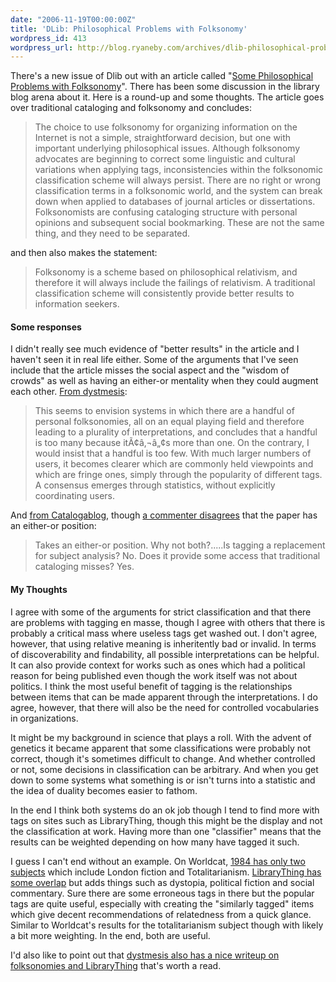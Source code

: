 ```yaml
---
date: "2006-11-19T00:00:00Z"
title: 'DLib: Philosophical Problems with Folksonomy'
wordpress_id: 413
wordpress_url: http://blog.ryaneby.com/archives/dlib-philosophical-problems-with-folksonomy/
---
```

There's a new issue of Dlib out with an article called "<a href="http://www.dlib.org/dlib/november06/peterson/11peterson.html">Some Philosophical Problems with Folksonomy</a>". There has been some discussion in the library blog arena about it. Here is a round-up and some thoughts. The article goes over traditional cataloging and folksonomy and concludes:

<blockquote>The choice to use folksonomy for organizing information on the Internet is not a simple, straightforward decision, but one with important underlying philosophical issues. Although folksonomy advocates are beginning to correct some linguistic and cultural variations when applying tags, inconsistencies within the folksonomic classification scheme will always persist. There are no right or wrong classification terms in a folksonomic world, and the system can break down when applied to databases of journal articles or dissertations. Folksonomists are confusing cataloging structure with personal opinions and subsequent social bookmarking. These are not the same thing, and they need to be separated.</blockquote>

and then also makes the statement:

<blockquote>Folksonomy is a scheme based on philosophical relativism, and therefore it will always include the failings of relativism. A traditional classification scheme will consistently provide better results to information seekers.</blockquote>

<h4>Some responses</h4>

I didn't really see much evidence of "better results" in the article and I haven't seen it in real life either. Some of the arguments that I've seen include that the article misses the social aspect and the "wisdom of crowds" as well as having an either-or mentality when they could augment each other. <a href="http://dystmesis.com:8081/2006/11/16/philosophical-misunderstandings-about-folksonomy/">From dystmesis</a>:

<blockquote>This seems to envision systems in which there are a handful of personal folksonomies, all on an equal playing field and therefore leading to a plurality of interpretations, and concludes that a handful is too many because itÃ¢â‚¬â„¢s more than one. On the contrary, I would insist that a handful is too few. With much larger numbers of users, it becomes clearer which are commonly held viewpoints and which are fringe ones, simply through the popularity of different tags. A consensus emerges through statistics, without explicitly coordinating users.</blockquote>

And <a href="http://catalogablog.blogspot.com/2006/11/metadata-paper.html">from Catalogablog</a>, though <a href="http://catalogablog.blogspot.com/2006/11/metadata-paper.html#116379066452772289">a commenter disagrees</a> that the paper has an either-or position:

<blockquote>Takes an either-or position. Why not both?.....Is tagging a replacement for subject analysis? No. Does it provide some access that traditional cataloging misses? Yes.</blockquote>

<h4>My Thoughts</h4>

I agree with some of the arguments for strict classification and that there are problems with tagging en masse, though I agree with others that there is probably a critical mass where useless tags get washed out. I don't agree, however, that using relative meaning is inheritently bad or invalid. In terms of discoverability and findability, all possible interpretations can be helpful. It can also provide context for works such as ones which had a political reason for being published even though the work itself was not about politics. I think the most useful benefit of tagging is the relationships between items that can be made apparent through the interpretations. I do agree, however, that there will also be the need for controlled vocabularies in organizations.

It might be my background in science that plays a roll.  With the advent of genetics it became apparent that some classifications were probably not correct, though it's sometimes difficult to change. And whether controlled or not, some decisions in classification can be arbitrary. And when you get down to some systems what something is or isn't turns into a statistic and the idea of duality becomes easier to fathom.

In the end I think both systems do an ok job though I tend to find more with tags on sites such as LibraryThing, though this might be the display and not the classification at work. Having more than one "classifier" means that the results can be weighted depending on how many have tagged it such.

I guess I can't end without an example. On Worldcat, <a href="http://worldcat.org/oclc/9944718?tab=subjects">1984 has only two subjects</a> which include London fiction and Totalitarianism. <a href="http://www.librarything.com/work/1472">LibraryThing has some overlap</a> but adds things such as dystopia, political fiction and social commentary. Sure there are some erroneous tags in there but the popular tags are quite useful, especially with creating the "similarly tagged" items which give decent recommendations of relatedness from a quick glance. Similar to Worldcat's results for the totalitarianism subject though with likely a bit more weighting. In the end, both are useful.

I'd also like to point out that <a href="http://dystmesis.com:8081/2006/11/17/tags-and-subject-headings/">dystmesis also has a nice writeup on folksonomies and LibraryThing</a> that's worth a read.
